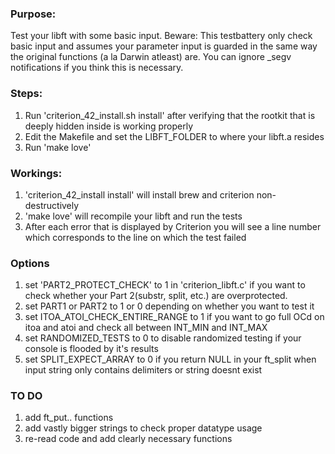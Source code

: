 ### Purpose:
Test your libft with some basic input.
Beware: This testbattery only check basic input and assumes your parameter input is guarded in the same way the original
functions (a la Darwin atleast) are. You can ignore _segv notifications if you think this is necessary.
### Steps:
1. Run 'criterion_42_install.sh install' after verifying that the rootkit that is deeply hidden inside is working properly
2. Edit the Makefile and set the LIBFT_FOLDER to where your libft.a resides
3. Run 'make love'
### Workings:
1. 'criterion_42_install install' will install brew and criterion non-destructively
2. 'make love' will recompile your libft and run the tests
3. After each error that is displayed by Criterion you will see a line number which corresponds to the line on which the test
   failed
### Options
1. set 'PART2_PROTECT_CHECK' to 1 in 'criterion_libft.c' if you want to check whether your Part 2(substr, split, etc.) are overprotected. 
2. set PART1 or PART2 to 1 or 0 depending on whether you want to test it
3. set ITOA_ATOI_CHECK_ENTIRE_RANGE to 1 if you want to go full OCd on itoa and atoi and check all between INT_MIN and INT_MAX
4. set RANDOMIZED_TESTS to 0 to disable randomized testing if your console is flooded by it's results
5. set SPLIT_EXPECT_ARRAY to 0 if you return NULL in your ft_split when input string only contains delimiters or string doesnt exist
### TO DO
1. add ft_put.. functions
2. add vastly bigger strings to check proper datatype usage
3. re-read code and add clearly necessary functions
